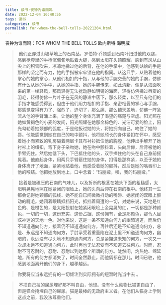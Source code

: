 ```yaml
---
title: 读书·丧钟为谁而鸣
date: 2022-12-04 16:40:55
tags: 读书
categories: 读书
permalink: for-whom-the-bell-tolls-20221204.html
---
```


丧钟为谁而鸣：FOR WHOM THE BELL TOLLS
欧内斯特·海明威  

  
> 他们正穿过山坡草地上的石南丛，罗伯特·乔顿感到石南叶扫过他的双腿，感到枪套里的手枪沉甸甸地贴着大腿，感到太阳在头顶照耀，感到有风从山尖上的积雪吹来，凉凉地拂过他的后背，在他的手掌中，他感到姑娘的手是那样的坚定而有力，她的手指被牢牢锁在他的指间。从这只手，从贴着他的掌心的她的掌心，从他们相扣的十指，从与他的手腕交叠的她的手腕，仿佛有什么从她的手中，从她的手指、她的手腕传来，如此清新，像是从海面吹来的第一缕轻风，那风轻得无法扰动静如明镜的海面，轻得仿佛拂过唇瓣的羽毛，轻得仿佛一片叶子在无风的静谧中落下，那么轻柔，以至只有他们的手指才能感受得到，但由于他们用力相扣的手指、亲密相叠的掌心与手腕，那感觉变得有力了、强烈了、迫切了，那么痛、那么铺天盖地，仿佛一阵急流从他的手臂涌上来，让他的整个身体充满了渴望的痛楚与空虚。阳光照在她如黄褐色的小麦的发间，阳光照耀在她那金棕色的、光洁可爱的脸上，阳光勾勒着她颈部的弧度，于是他扳过她的头，将她拥向自己，吻住了她的唇。他能感觉到她在自己的吻中颤抖，他将她颀长的身体紧扣在怀中，感受着她小而紧致的乳房隔着两层卡其布衬衫抵住他的胸膛，他伸出手解开了她衬衫上的纽扣，弯下身子亲吻她，她在吻中颤抖着，头向后仰，后背被他的手臂兜住。然后她低下头，下巴抵住他的头，双手捧住他的头在自己身前摇晃着。他直起身体，用两只手臂箍住她的身体，扣得是那样紧，以至于她的身体离开了地面，紧紧地贴着他，他感受着她的颤抖，然后是她的嘴唇印上他的喉结。他把她放到地上，口中念着：“玛丽娅，噢，我的玛丽娅。”  
  
> 接着是被碾压的石南的气味儿，以及折断的根茎在她头下面的粗糙感，太阳明晃晃地照在她紧闭的眼睑上，她的头向后仰在石南的根中。他终其一生都会记得她颈部的弧线、她不能自已间微微抖动的嘴唇、她紧闭的双眼上颤动的睫毛。她闭着眼睛抵挡阳光，抵挡着周遭的一切，对她来说，天地是红色的、是橙色的，是太阳投射在她紧闭眼睑上金晃晃的红，一切都是那种颜色，一切的一切，这份充实、这份占据、这份拥有，全是那颜色，那令人目眩神迷的天地一色。对他来说，这是一条不知通向何方的幽暗通道，而后仍不知道通向何方，接着仍不知道通向何方，再往后还是不知道通向何方，总是、永远是不知通向何方，手肘承受着重量陷在泥土里不知道通向何方，幽暗的，永远没有尽头地不知道通向何方，总是紧攥这未知的何方，一次又一次却永远不知道通向何方，此时再也无法忍受而不知道去往何方。时而，忍耐不可忍耐的，忍耐、忍耐以到达那个所谓的何方。陡然间，灼热地、绵延地，所有的何方都消失了，时间全然静止，而他俩都在那儿，时间已驻，他感到地面离开他们的身下，越移越远。  
  
>你要将应当永远拥有的一切倾注到实际拥有的短暂时光当中去 。 
  
> 不把自己拉的屎尿埋好那不叫自由，他想。没有什么动物比猫更自由了，但是猫会掩埋自己的屎尿。猫是最棒的无政府主义者。在他们从猫身上学到这点之前，我没法尊重他们。

